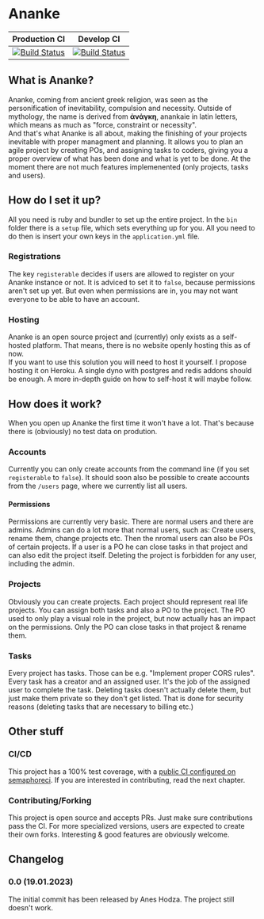 # Ananke

|Production CI|Develop CI|
|:-:|:-:|
|[![Build Status](https://aneshodza.semaphoreci.com/badges/ananke/branches/main.svg)](https://aneshodza.semaphoreci.com/projects/ananke)|[![Build Status](https://aneshodza.semaphoreci.com/badges/ananke/branches/develop.svg)](https://aneshodza.semaphoreci.com/projects/ananke)|



## What is Ananke?
Ananke, coming from ancient greek religion, was seen as the personification of inevitability, compulsion and necessity. Outside of mythology, the name is derived from **ἀνάγκη**, anankaie in latin letters, which means as much as "force, constraint or necessity".   
And that's what Ananke is all about, making the finishing of your projects inevitable with proper managment and planning. It allows you to plan an agile project by creating POs, and assigning tasks to coders, giving you a proper overview of what has been done and what is yet to be done. At the moment there are not much features implemenented (only projects, tasks and users).

## How do I set it up?
All you need is ruby and bundler to set up the entire project. In the `bin` folder there is a `setup` file, which sets everything up for you. All you need to do then is insert your own keys in the `application.yml` file.
### Registrations
The key `registerable` decides if users are allowed to register on your Ananke instance or not. It is adviced to set it to `false`, because permissions aren't set up yet. But even when permissions are in, you may not want everyone to be able to have an account.
### Hosting
Ananke is an open source project and (currently) only exists as a self-hosted platform. That means, there is no website openly hosting this as of now.  
If you want to use this solution you will need to host it yourself. I propose hosting it on Heroku. A single dyno with postgres and redis addons should be enough. A more in-depth guide on how to self-host it will maybe follow.

## How does it work?
When you open up Ananke the first time it won't have a lot. That's because there is (obviously) no test data on prodution.

### Accounts
Currently you can only create accounts from the command line (if you set `registerable` to `false`). It should soon also be possible to create accounts from the `/users` page, where we currently list all users.
#### Permissions
Permissions are currently very basic. There are normal users and there are admins. Admins can do a lot more that normal users, such as: Create users, rename them, change projects etc. Then the nromal users can also be POs of certain projects. If a user is a PO he can close tasks in that project and can also edit the project itself. Deleting the project is forbidden for any user, including the admin.

### Projects
Obviously you can create projects. Each project should represent real life projects. You can assign both tasks and also a PO to the project. The PO used to only play a visual role in the project, but now actually has an impact on the permissions. Only the PO can close tasks in that project & rename them.

### Tasks
Every project has tasks. Those can be e.g. "Implement proper CORS rules". Every task has a creator and an assigned user. It's the job of the assigned user to complete the task. Deleting tasks doesn't actually delete them, but just make them private so they don't get listed. That is done for security reasons (deleting tasks that are necessary to billing etc.)

## Other stuff

### CI/CD
This project has a 100% test coverage, with a [public CI configured on semaphoreci](https://aneshodza.semaphoreci.com/projects/ananke). If you are interested in contributing, read the next chapter.

### Contributing/Forking
This project is open source and accepts PRs. Just make sure contributions pass the CI. For more specialized versions, users are expected to create their own forks. Interesting & good features are obviously welcome.

## Changelog

### 0.0 (19.01.2023)
The initial commit has been released by Anes Hodza. The project still doesn't work.
